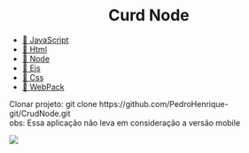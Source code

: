 <h1 align="center">Curd Node</h1>

<p align="left">
    <ul>
        <li><a href="https://developer.mozilla.org/pt-BR/docs/Aprender/JavaScript">🔗 JavaScript</a></li>
        <li><a href="https://developer.mozilla.org/pt-BR/docs/Web/HTML">🔗 Html</a></li>
        <li><a href="https://nodejs.org/en/">🔗 Node</a></li>
        <li><a href="https://ejs.co/">🔗 Ejs</a></li>
        <li><a href="https://developer.mozilla.org/pt-BR/docs/Web/CSS">🔗 Css</a></li>
       <li><a href="https://webpack.js.org/">🔗 WebPack</a></li>
    </ul>
</p>

<p align="left">
    Clonar projeto: git clone https://github.com/PedroHenrique-git/CrudNode.git<br>
    obs: Essa aplicação não leva em consideração a versão mobile
</p>

<img src="imagem.png"/>
